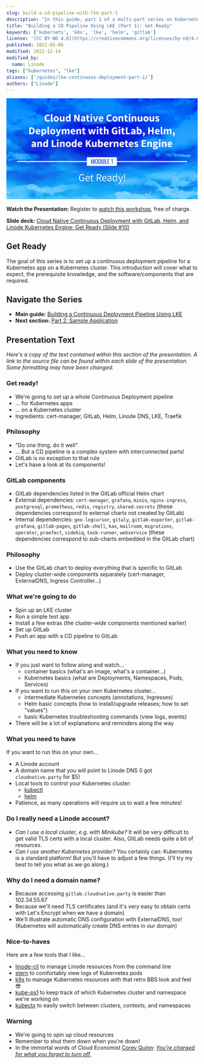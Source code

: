 ```yaml
---
slug: build-a-cd-pipeline-with-lke-part-1
description: "In this guide, part 1 of a multi-part series on Kubernetes, you will learn how to set up a continuous deployment pipeline for a Kubernetes app or cluster."
title: "Building a CD Pipeline Using LKE (Part 1): Get Ready"
keywords: ['kubernets', 'k8s', 'lke', 'helm', 'gitlab']
license: '[CC BY-ND 4.0](https://creativecommons.org/licenses/by-nd/4.0)'
published: 2021-05-06
modified: 2022-12-14
modified_by:
  name: Linode
tags: ["kubernetes", "lke"]
aliases: ['/guides/lke-continuous-deployment-part-1/']
authors: ["Linode"]
---
```


![Cloud Native Continuous Deployment with GitLab, Helm, and Linode Kubernetes Engine: Get Ready](cd-presentation-header-01-get-ready.png "Cloud Native Continuous Deployment with GitLab, Helm, and Linode Kubernetes Engine: Get Ready")

**Watch the Presentation:** Register to [watch this workshop](https://event.on24.com/wcc/r/3121133/FC5BC89B210FAAFFC957E6204E55A228?partnerref=website_docs), free of charge.

**Slide deck:** [Cloud Native Continuous Deployment with GitLab, Helm, and Linode Kubernetes Engine: Get Ready (Slide #10)](https://2021-03-lke.container.training/#10)

## Get Ready

The goal of this series is to set up a continuous deployment pipeline for a Kubernetes app on a Kubernetes cluster. This introduction will cover what to expect, the prerequisite knowledge, and the software/components that are required.

## Navigate the Series

- **Main guide:** [Building a Continuous Deployment Pipeline Using LKE](/docs/guides/build-a-cd-pipeline-with-lke/)
- **Next section:** [Part 2: Sample Application](/docs/guides/build-a-cd-pipeline-with-lke-part-2/)

## Presentation Text

*Here's a copy of the text contained within this section of the presentation. A link to the source file can be found within each slide of the presentation. Some formatting may have been changed.*

### Get ready!

- We're going to set up a whole Continuous Deployment pipeline
- ... for Kubernetes apps
- ... on a Kubernetes cluster
- Ingredients: cert-manager, GitLab, Helm, Linode DNS, LKE, Traefik

### Philosophy

- "Do one thing, do it well"
- ... But a CD pipeline is a complex system with interconnected parts!
- GitLab is no exception to that rule
- Let's have a look at its components!

### GitLab components

- GitLab dependencies listed in the GitLab official Helm chart
- External dependencies: `cert-manager`, `grafana`, `minio`, `nginx-ingress`, `postgresql`, `prometheus`, `redis`, `registry`, `shared-secrets` (these dependencies correspond to external charts not created by GitLab)
- Internal dependencies: `geo-logcursor`, `gitaly`, `gitlab-exporter`, `gitlab-grafana`, `gitlab-pages`, `gitlab-shell`, `kas`, `mailroom`, `migrations`, `operator`, `praefect`, `sidekiq`, `task-runner`, `webservice` (these dependencies correspond to sub-charts embedded in the GitLab chart)

### Philosophy

- Use the GitLab chart to deploy everything that is specific to GitLab
- Deploy cluster-wide components separately (cert-manager, ExternalDNS, Ingress Controller...)

### What we're going to do

- Spin up an LKE cluster
- Run a simple test app
- Install a few extras
        (the cluster-wide components mentioned earlier)
- Set up GitLab
- Push an app with a CD pipeline to GitLab

### What you need to know

- If you just want to follow along and watch...
  - container basics (what's an image, what's a container...)
  - Kubernetes basics (what are Deployments, Namespaces, Pods, Services)
- If you want to run this on your own Kubernetes cluster...
  - intermediate Kubernetes concepts (annotations, Ingresses)
  - Helm basic concepts (how to install/upgrade releases; how to set "values")
  - basic Kubernetes troubleshooting commands (view logs, events)
- There will be a lot of explanations and reminders along the way

### What you need to have

If you want to run this on your own...

- A Linode account
- A domain name that you will point to Linode DNS (I got `cloudnative.party` for $5)
- Local tools to control your Kubernetes cluster:
  - [kubectl](https://kubernetes.io/docs/tasks/tools/#kubectl)
  - [helm](https://helm.sh/docs/intro/install/)
- Patience, as many operations will require us to wait a few minutes!

### Do I really need a Linode account?

- *Can I use a local cluster, e.g. with Minikube?* It will be very difficult to get valid TLS certs with a local cluster. Also, GitLab needs quite a bit of resources.
- *Can I use another Kubernetes provider?* You certainly can: Kubernetes is a standard platform! But you'll have to adjust a few things. (I'll try my best to tell you what as we go along.)

### Why do I need a domain name?

- Because accessing `gitlab.cloudnative.party` is easier than 102.34.55.67
- Because we'll need TLS certificates (and it's very easy to obtain certs with Let's Encrypt when we have a domain)
- We'll illustrate automatic DNS configuration with ExternalDNS, too! (Kubernetes will automatically create DNS entries in our domain)

### Nice-to-haves

Here are a few tools that I like...
- [linode-cli](https://github.com/linode/linode-cli#installation) to manage Linode resources from the command line
- [stern](https://github.com/stern/stern) to comfortably view logs of Kubernetes pods
- [k9s](https://k9scli.io/topics/install/) to manage Kubernetes resources with that retro BBS look and feel 😎
- [kube-ps1](https://github.com/jonmosco/kube-ps1) to keep track of which Kubernetes cluster and namespace we're working on
- [kubectx](https://github.com/ahmetb/kubectx) to easily switch between clusters, contexts, and namespaces

### Warning

- We're going to spin up cloud resources
- Remember to shut them down when you're down!
- In the immortal words of Cloud Economist [Corey Quinn](https://twitter.com/QuinnyPig): *[You're charged for what you forget to turn off.](https://www.theregister.com/2020/09/03/cloud_control_costs/)*